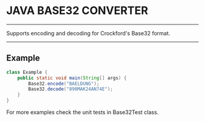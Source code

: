 # JAVA BASE32 CONVERTER

<hr/>

Supports encoding and decoding for Crockford's Base32 format.

<hr/>

## Example

```java
class Example {
    public static void main(String[] args) {
        Base32.encode("BAELDUNG");
        Base32.decode("890MAK24AN74E");
    }
}
```

For more examples check the unit tests in Base32Test class.
